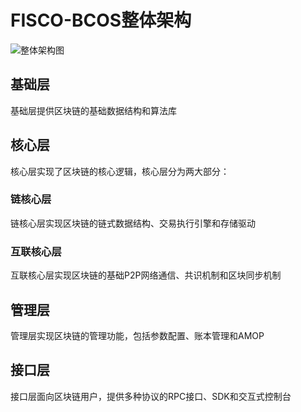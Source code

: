 # FISCO-BCOS整体架构

![整体架构图](../../../images/architecture/整体架构.png)

## 基础层

基础层提供区块链的基础数据结构和算法库

## 核心层

核心层实现了区块链的核心逻辑，核心层分为两大部分：

### 链核心层

链核心层实现区块链的链式数据结构、交易执行引擎和存储驱动

### 互联核心层

互联核心层实现区块链的基础P2P网络通信、共识机制和区块同步机制

## 管理层

管理层实现区块链的管理功能，包括参数配置、账本管理和AMOP

## 接口层

接口层面向区块链用户，提供多种协议的RPC接口、SDK和交互式控制台